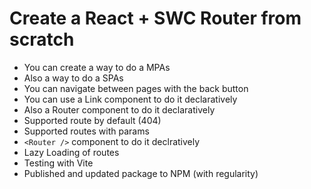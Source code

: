 # Create a React + SWC Router from scratch

- You can create a way to do a MPAs
- Also a way to do a SPAs
- You can navigate between pages with the back button
- You can use a Link component to do it declaratively
- Also a Router component to do it declaratively
- Supported route by default (404)
- Supported routes with params
- `<Router />` component to do it declratively
- Lazy Loading of routes
- Testing with Vite
- Published and updated package to NPM (with regularity)
